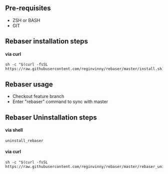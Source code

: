 
## Pre-requisites
- ZSH or BASH
- GIT

## Rebaser installation steps

#### via curl
```shell
sh -c "$(curl -fsSL https://raw.githubusercontent.com/reginvinny/rebaser/master/install.sh)"
```
## Rebaser usage

- Checkout feature branch
- Enter "rebaser" command to sync with master

## Rebaser Uninstallation steps

#### via shell
```shell
uninstall_rebaser
```

#### via curl
```shell
sh -c "$(curl -fsSL https://raw.githubusercontent.com/reginvinny/rebaser/master/rebaser_uninstall.sh)"
```



